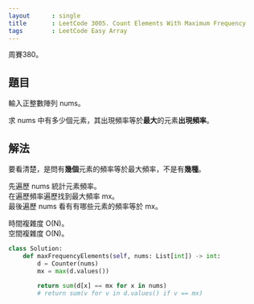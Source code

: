 ```yaml
---
layout      : single
title       : LeetCode 3005. Count Elements With Maximum Frequency
tags        : LeetCode Easy Array
---
```

周賽380。

## 題目

輸入正整數陣列 nums。  

求 nums 中有多少個元素，其出現頻率等於**最大**的元素**出現頻率**。  

## 解法

要看清楚，是問有**幾個**元素的頻率等於最大頻率，不是有**幾種**。  

先遍歷 nums 統計元素頻率。  
在遍歷頻率遍歷找到最大頻率 mx。  
最後遍歷 nums 看有有哪些元素的頻率等於 mx。  

時間複雜度 O(N)。  
空間複雜度 O(N)。  

```python
class Solution:
    def maxFrequencyElements(self, nums: List[int]) -> int:
        d = Counter(nums)
        mx = max(d.values())
        
        return sum(d[x] == mx for x in nums)
        # return sum(v for v in d.values() if v == mx)
```
